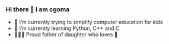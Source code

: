 ### Hi there 👋 I am cgoma

- 🔭 I’m currently trying to simplify computer education for kids
- 🌱 I’m currently learning Python, C++ and C
- 🎈🎈🎈 Proud father of daughter who loves 🎈



<!--
**cgoma/cgoma** is a ✨ _special_ ✨ repository because its `README.md` (this file) appears on your GitHub profile.

Here are some ideas to get you started:

- 🔭 I’m currently working on ...
- 🌱 I’m currently learning ...
- 👯 I’m looking to collaborate on ...
- 🤔 I’m looking for help with ...
- 💬 Ask me about ...
- 📫 How to reach me: ...
- 😄 Pronouns: ...
- ⚡ Fun fact: ...
-->
